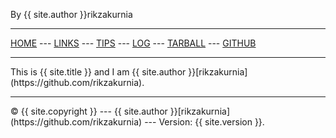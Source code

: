 
By {{ site.author }}rikzakurnia
<br>
<hr>

[HOME](https://rikzakurnia.github.io/os222/) --- [LINKS](https://github.com/rikzakurnia/os222/edit/main/links.md) --- [TIPS]([https://rikzakurnia.github.io/os222/) --- [LOG](https://github.com/rikzakurnia/os222/blob/main/TXT/mylog.txt) --- [TARBALL](https://os.vlsm.org/Log/rikzakurnia.tar.bz2.txt) --- [GITHUB](https://github.com/rikzakurnia/os222/)
<br>
<hr>
This is {{ site.title }} and I am {{ site.author }}[rikzakurnia](https://github.com/rikzakurnia).
<br>
<hr>
© {{ site.copyright }} --- {{ site.author }}[rikzakurnia](https://github.com/rikzakurnia) --- Version: {{ site.version }}.
